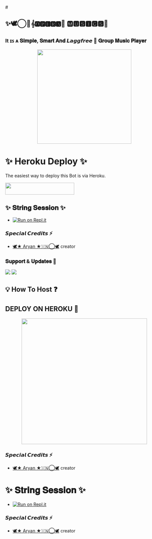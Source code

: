 #<h2 align="centre">✨🕊️⃝🌹𝄞🅾🅿🅴🆁🅰🥀 🅼🆄🆂🅸🅲🆂🎸</h2>
### It ɪꜱ ᴀ 𝐒𝐢𝐦𝐩𝐥𝐞, 𝐒𝐦𝐚𝐫𝐭 𝐀𝐧𝐝 𝙇𝙖𝙜𝙜𝙛𝙧𝙚𝙚 🎵 𝐆𝐫𝐨𝐮𝐩 𝐌𝐮𝐬𝐢𝐜 𝐏𝐥𝐚𝐲𝐞𝐫

<p align="center"><a href="https://t.me/operamusicsupport"><img src="https://telegra.ph/file/75efde256bc0ef9e7fe4d.jpg" width="300"></a></p>


# ✨ Heroku Deploy ✨
The easiest way to deploy this Bot is via Heroku.

<p align="left"><a href="https://heroku.com/deploy?template=https://github.com/aryanve595/officialmusicbot0"> <img src="https://img.shields.io/badge/Deploy%20To%20Heroku-black?style=for-the-badge&logo=heroku" width="220" height="38.45"/></a></p>


## ✨ 𝐒𝐭𝐫𝐢𝐧𝐠 𝐒𝐞𝐬𝐬𝐢𝐨𝐧 ✨

* [![Run on Repl.it](https://replit.com/badge/github/TeamUltroid/Ultroid)](https://replit.com/@AryanVerma14/Operamusicsstringsession#main.py)


### 𝙎𝙥𝙚𝙘𝙞𝙖𝙡 𝘾𝙧𝙚𝙙𝙞𝙩𝙨 ⚡
- [🕊️★ Aryan ★🇮🇳⃝🕊️](https://t.me/Heartlessaryan_op) creator

### 𝐒𝐮𝐩𝐩𝐨𝐫𝐭 & 𝐔𝐩𝐝𝐚𝐭𝐞𝐬 🎑
<a href="https://t.me/operamusicsupport"><img src="https://img.shields.io/badge/Join-Group%20Support-blue.svg?style=for-the-badge&logo=Telegram"></a> <a href="https://t.me/operamusicsupports"><img src="https://img.shields.io/badge/Join-Updates%20Channel-blue.svg?style=for-the-badge&logo=Telegram"></a>




## 💡 How To Host ❓️

## DEPLOY ON HEROKU 🚀



<p align="center"><a href="https://heroku.com/deploy?template=https://github.com/aryanve595/officialmusicbot0"><img src="https://img.shields.io/badge/Deploy-HEROKU-blue?style=plastic&logo=heroku&logoColor=red"width="400"heigh="8000" /></a></p>


### 𝙎𝙥𝙚𝙘𝙞𝙖𝙡 𝘾𝙧𝙚𝙙𝙞𝙩𝙨 ⚡
- [🕊️★ Aryan ★🇮🇳⃝🕊️](https://t.me/operamusicsupport) creator

# ✨ 𝐒𝐭𝐫𝐢𝐧𝐠 𝐒𝐞𝐬𝐬𝐢𝐨𝐧 ✨

* [![Run on Repl.it](https://replit.com/badge/github/TeamUltroid/Ultroid)](https://replit.com/@AryanVerma14/Operamusicsstringsession#main.py)


### 𝙎𝙥𝙚𝙘𝙞𝙖𝙡 𝘾𝙧𝙚𝙙𝙞𝙩𝙨 ⚡
- [🕊️★ Aryan ★🇮🇳⃝🕊️](https://t.me/operamusicsupport) creator

